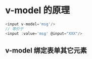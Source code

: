 # v-model 的原理
```js
<input v-model='msg'/>
// 等价于
<input :value='msg' @input="XXX"/>
```


## v-model 绑定表单其它元素
